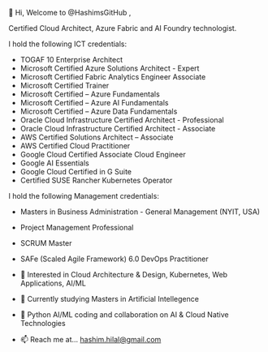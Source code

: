 👋 Hi, Welcome to @HashimsGitHub ,

Certified Cloud Architect, Azure Fabric and AI Foundry technologist.  

I hold the following ICT credentials:  
 - TOGAF 10 Enterprise Architect
 - Microsoft Certified Azure Solutions Architect - Expert
 - Microsoft Certified Fabric Analytics Engineer Associate
 - Microsoft Certified Trainer
 - Microsoft Certified – Azure Fundamentals
 - Microsoft Certified – Azure AI Fundamentals
 - Microsoft Certified – Azure Data Fundamentals
 - Oracle Cloud Infrastructure Certified Architect - Professional
 - Oracle Cloud Infrastructure Certified Architect - Associate
 - AWS Certified Solutions Architect – Associate
 - AWS Certified Cloud Practitioner
 - Google Cloud Certified Associate Cloud Engineer
 - Google AI Essentials 
 - Google Cloud Certified in G Suite
 - Certified SUSE Rancher Kubernetes Operator
 
I hold the following Management credentials:
 - Masters in Business Administration - General Management (NYIT, USA)
 - Project Management Professional
 - SCRUM Master
 - SAFe (Scaled Agile Framework) 6.0 DevOps Practitioner

- 👀 Interested in Cloud Architecture & Design, Kubernetes, Web Applications, AI/ML
- 🌱 Currently studying Masters in Artificial Intellegence 
- 💞️ Python AI/ML coding and collaboration on AI & Cloud Native Technologies 
- 📫 Reach me at... hashim.hilal@gmail.com

<!---
HashimsGitHub/HashimsGitHub is a ✨ special ✨ repository because its `README.md` (this file) appears on your GitHub profile.
You can click the Preview link to take a look at your changes.
--->
